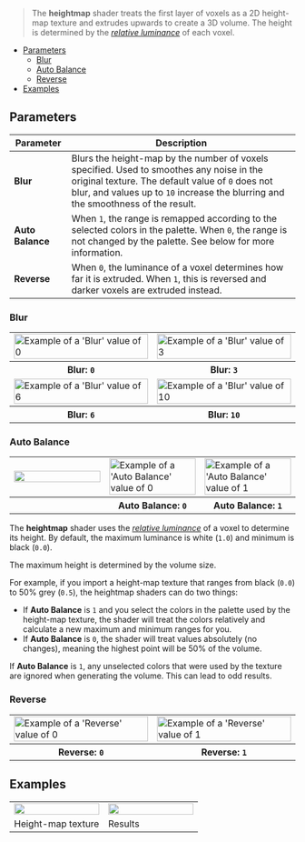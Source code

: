 > The **heightmap** shader treats the first layer of voxels as a 2D height-map texture and extrudes upwards to create a 3D volume. The height is determined by the [_relative luminance_](https://en.wikipedia.org/wiki/Relative_luminance) of each voxel.

<!-- TOC -->
- [Parameters](#parameters)
  - [Blur](#blur)
  - [Auto Balance](#auto-balance)
  - [Reverse](#reverse)
- [Examples](#examples)

## Parameters

Parameter | Description
--------- | -----------
**Blur** | Blurs the height-map by the number of voxels specified. Used to smoothes any noise in the original texture. The default value of `0` does not blur, and values up to `10` increase the blurring and the smoothness of the result.
**Auto Balance** | When `1`, the range is remapped according to the selected colors in the palette. When `0`, the range is not changed by the palette. See below for more information.
**Reverse** | When `0`, the luminance of a voxel determines how far it is extruded. When `1`, this is reversed and darker voxels are extruded instead.

### Blur

<!-- SAMPLE heightmap blur 2 -->
<table>
	<tr>
		<td width="50%"><img width="100%" src="https://s3.amazonaws.com/misc.lachlanmcdonald.com/magicavoxel-shaders/0.13.0/heightmap-blur0.png" alt="Example of a 'Blur' value of 0"></td>
		<td width="50%"><img width="100%" src="https://s3.amazonaws.com/misc.lachlanmcdonald.com/magicavoxel-shaders/0.13.0/heightmap-blur3.png" alt="Example of a 'Blur' value of 3"></td>
	</tr>
	<tr>
		<th>Blur: <code>0</code></th>
		<th>Blur: <code>3</code></th>
	</tr>
	<tr>
		<td width="50%"><img width="100%" src="https://s3.amazonaws.com/misc.lachlanmcdonald.com/magicavoxel-shaders/0.13.0/heightmap-blur6.png" alt="Example of a 'Blur' value of 6"></td>
		<td width="50%"><img width="100%" src="https://s3.amazonaws.com/misc.lachlanmcdonald.com/magicavoxel-shaders/0.13.0/heightmap-blur10.png" alt="Example of a 'Blur' value of 10"></td>
	</tr>
	<tr>
		<th>Blur: <code>6</code></th>
		<th>Blur: <code>10</code></th>
	</tr>
</table>
<!-- END -->

### Auto Balance

<!-- SAMPLE heightmap autobalance 3 -->
<table>
	<tr>
		<td width="33.33%"><img width="100%" src="https://s3.amazonaws.com/misc.lachlanmcdonald.com/magicavoxel-shaders/0.13.0/heightmap-autobalance.png" alt=""></td>
		<td width="33.33%"><img width="100%" src="https://s3.amazonaws.com/misc.lachlanmcdonald.com/magicavoxel-shaders/0.13.0/heightmap-autobalance0.png" alt="Example of a 'Auto Balance' value of 0"></td>
		<td width="33.33%"><img width="100%" src="https://s3.amazonaws.com/misc.lachlanmcdonald.com/magicavoxel-shaders/0.13.0/heightmap-autobalance1.png" alt="Example of a 'Auto Balance' value of 1"></td>
	</tr>
	<tr>
		<th></th>
		<th>Auto Balance: <code>0</code></th>
		<th>Auto Balance: <code>1</code></th>
	</tr>
</table>
<!-- END -->

The **heightmap** shader uses the [_relative luminance_](https://en.wikipedia.org/wiki/Relative_luminance) of a voxel to determine its height. By default, the maximum luminance is white (`1.0`) and minimum is black (`0.0`).

 The maximum height is determined by the volume size. 

For example, if you import a height-map texture that ranges from black (`0.0`) to 50% grey (`0.5`), the heightmap shaders can do two things:

- If **Auto Balance** is `1` and you select the colors in the palette used by the height-map texture, the shader will treat the colors relatively and calculate a new maximum and minimum ranges for you.
- If **Auto Balance** is `0`, the shader will treat values absolutely (no changes), meaning the highest point will be 50% of the volume.

If **Auto Balance** is `1`, any unselected colors that were used by the texture are ignored when generating the volume. This can lead to odd results.

### Reverse

<!-- SAMPLE heightmap reverse 2 -->
<table>
	<tr>
		<td width="50%"><img width="100%" src="https://s3.amazonaws.com/misc.lachlanmcdonald.com/magicavoxel-shaders/0.13.0/heightmap-reverse0.png" alt="Example of a 'Reverse' value of 0"></td>
		<td width="50%"><img width="100%" src="https://s3.amazonaws.com/misc.lachlanmcdonald.com/magicavoxel-shaders/0.13.0/heightmap-reverse1.png" alt="Example of a 'Reverse' value of 1"></td>
	</tr>
	<tr>
		<th>Reverse: <code>0</code></th>
		<th>Reverse: <code>1</code></th>
	</tr>
</table>
<!-- END -->

## Examples

<!-- SAMPLE heightmap usage 2 -->
<table>
	<tr>
		<td width="50%"><img width="100%" src="https://s3.amazonaws.com/misc.lachlanmcdonald.com/magicavoxel-shaders/0.13.0/heightmap-base.png" alt=""></td>
		<td width="50%"><img width="100%" src="https://s3.amazonaws.com/misc.lachlanmcdonald.com/magicavoxel-shaders/0.13.0/heightmap-blur0.png" alt=""></td>
	</tr>
	<tr>
		<td valign="top">Height-map texture</td>
		<td valign="top">Results</td>
	</tr>
</table>
<!-- END -->
